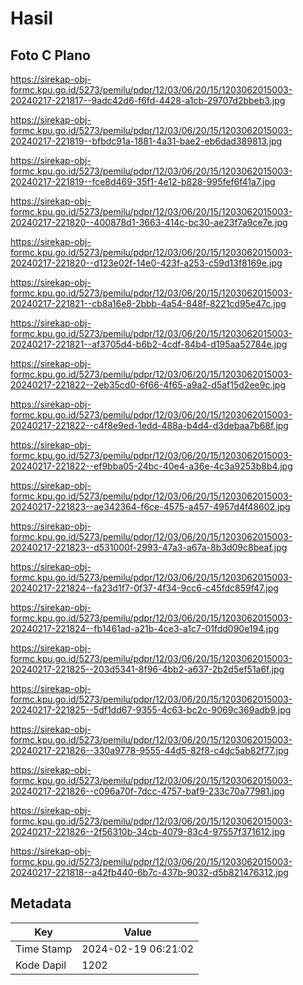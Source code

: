 # Hasil

## Foto C Plano

https://sirekap-obj-formc.kpu.go.id/5273/pemilu/pdpr/12/03/06/20/15/1203062015003-20240217-221817--9adc42d6-f6fd-4428-a1cb-29707d2bbeb3.jpg

https://sirekap-obj-formc.kpu.go.id/5273/pemilu/pdpr/12/03/06/20/15/1203062015003-20240217-221819--bfbdc91a-1881-4a31-bae2-eb6dad389813.jpg

https://sirekap-obj-formc.kpu.go.id/5273/pemilu/pdpr/12/03/06/20/15/1203062015003-20240217-221819--fce8d469-35f1-4e12-b828-995fef6f41a7.jpg

https://sirekap-obj-formc.kpu.go.id/5273/pemilu/pdpr/12/03/06/20/15/1203062015003-20240217-221820--400878d1-3663-414c-bc30-ae23f7a9ce7e.jpg

https://sirekap-obj-formc.kpu.go.id/5273/pemilu/pdpr/12/03/06/20/15/1203062015003-20240217-221820--d123e02f-14e0-423f-a253-c59d13f8169e.jpg

https://sirekap-obj-formc.kpu.go.id/5273/pemilu/pdpr/12/03/06/20/15/1203062015003-20240217-221821--cb8a16e8-2bbb-4a54-848f-8221cd95e47c.jpg

https://sirekap-obj-formc.kpu.go.id/5273/pemilu/pdpr/12/03/06/20/15/1203062015003-20240217-221821--af3705d4-b6b2-4cdf-84b4-d195aa52784e.jpg

https://sirekap-obj-formc.kpu.go.id/5273/pemilu/pdpr/12/03/06/20/15/1203062015003-20240217-221822--2eb35cd0-6f66-4f65-a9a2-d5af15d2ee9c.jpg

https://sirekap-obj-formc.kpu.go.id/5273/pemilu/pdpr/12/03/06/20/15/1203062015003-20240217-221822--c4f8e9ed-1edd-488a-b4d4-d3debaa7b68f.jpg

https://sirekap-obj-formc.kpu.go.id/5273/pemilu/pdpr/12/03/06/20/15/1203062015003-20240217-221822--ef9bba05-24bc-40e4-a36e-4c3a9253b8b4.jpg

https://sirekap-obj-formc.kpu.go.id/5273/pemilu/pdpr/12/03/06/20/15/1203062015003-20240217-221823--ae342364-f6ce-4575-a457-4957d4f48602.jpg

https://sirekap-obj-formc.kpu.go.id/5273/pemilu/pdpr/12/03/06/20/15/1203062015003-20240217-221823--d531000f-2993-47a3-a67a-8b3d09c8beaf.jpg

https://sirekap-obj-formc.kpu.go.id/5273/pemilu/pdpr/12/03/06/20/15/1203062015003-20240217-221824--fa23d1f7-0f37-4f34-9cc6-c45fdc859f47.jpg

https://sirekap-obj-formc.kpu.go.id/5273/pemilu/pdpr/12/03/06/20/15/1203062015003-20240217-221824--fb1461ad-a21b-4ce3-a1c7-01fdd090e194.jpg

https://sirekap-obj-formc.kpu.go.id/5273/pemilu/pdpr/12/03/06/20/15/1203062015003-20240217-221825--203d5341-8f96-4bb2-a637-2b2d5ef51a6f.jpg

https://sirekap-obj-formc.kpu.go.id/5273/pemilu/pdpr/12/03/06/20/15/1203062015003-20240217-221825--5df1dd67-9355-4c63-bc2c-9069c369adb9.jpg

https://sirekap-obj-formc.kpu.go.id/5273/pemilu/pdpr/12/03/06/20/15/1203062015003-20240217-221826--330a9778-9555-44d5-82f8-c4dc5ab82f77.jpg

https://sirekap-obj-formc.kpu.go.id/5273/pemilu/pdpr/12/03/06/20/15/1203062015003-20240217-221826--c096a70f-7dcc-4757-baf9-233c70a77981.jpg

https://sirekap-obj-formc.kpu.go.id/5273/pemilu/pdpr/12/03/06/20/15/1203062015003-20240217-221826--2f56310b-34cb-4079-83c4-97557f371612.jpg

https://sirekap-obj-formc.kpu.go.id/5273/pemilu/pdpr/12/03/06/20/15/1203062015003-20240217-221818--a42fb440-6b7c-437b-9032-d5b821476312.jpg


## Metadata

| Key        | Value               |
| ---------- | ------------------- |
| Time Stamp | 2024-02-19 06:21:02 |
| Kode Dapil | 1202                |



